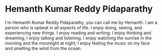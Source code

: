 # Hemanth Kumar Reddy Pidaparathy
I'm Hemanth Kumar Reddy Pidaparathy, you can call me by Hemanth. I am a person who is upbeat in all aspects of life. I enjoy doing, seeing, and experiencing new things. I enjoy reading and writing; I enjoy thinking and dreaming; I enjoy talking and listening. I enjoy watching the sunrise in the morning and the moonlight at night; I enjoy feeling the music on my face and smelling the wind from the ocean.

